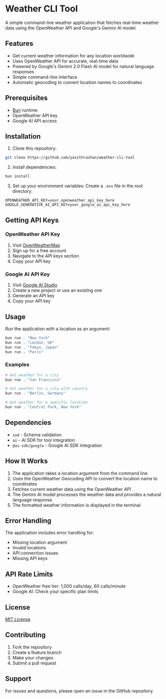 # Weather CLI Tool

A simple command-line weather application that fetches real-time weather data using the OpenWeather API and Google's Gemini AI model.

## Features

- Get current weather information for any location worldwide
- Uses OpenWeather API for accurate, real-time data
- Powered by Google's Gemini 2.0 Flash AI model for natural language responses
- Simple command-line interface
- Automatic geocoding to convert location names to coordinates

## Prerequisites

- [Bun](https://bun.sh/) runtime
- OpenWeather API key
- Google AI API access

## Installation

1. Clone this repository:
```bash
git clone https://github.com/yasithrashan/weather-cli-tool
```

2. Install dependencies:
```bash
bun install
```

3. Set up your environment variables:
Create a `.env` file in the root directory:
```env
OPENWEATHER_API_KEY=your_openweather_api_key_here
GOOGLE_GENERATIVE_AI_API_KEY=your_google_ai_api_key_here
```

## Getting API Keys

### OpenWeather API Key
1. Visit [OpenWeatherMap](https://openweathermap.org/api)
2. Sign up for a free account
3. Navigate to the API keys section
4. Copy your API key

### Google AI API Key
1. Visit [Google AI Studio](https://aistudio.google.com/)
2. Create a new project or use an existing one
3. Generate an API key
4. Copy your API key

## Usage

Run the application with a location as an argument:

```bash
bun run . "New York"
bun run . "London, UK"
bun run . "Tokyo, Japan"
bun run . "Paris"
```

### Examples

```bash
# Get weather for a city
bun run . "San Francisco"

# Get weather for a city with country
bun run . "Berlin, Germany"

# Get weather for a specific location
bun run . "Central Park, New York"
```

## Dependencies

- `zod` - Schema validation
- `ai` - AI SDK for tool integration
- `@ai-sdk/google` - Google AI SDK integration

## How It Works

1. The application takes a location argument from the command line
2. Uses the OpenWeather Geocoding API to convert the location name to coordinates
3. Fetches current weather data using the OpenWeather API
4. The Gemini AI model processes the weather data and provides a natural language response
5. The formatted weather information is displayed in the terminal

## Error Handling

The application includes error handling for:
- Missing location argument
- Invalid locations
- API connection issues
- Missing API keys

## API Rate Limits

- OpenWeather free tier: 1,000 calls/day, 60 calls/minute
- Google AI: Check your specific plan limits

## License

[MIT License](LICENSE)

## Contributing

1. Fork the repository
2. Create a feature branch
3. Make your changes
4. Submit a pull request

## Support

For issues and questions, please open an issue in the GitHub repository.